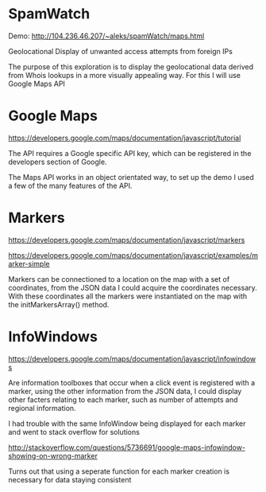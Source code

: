 SpamWatch
=========

Demo: http://104.236.46.207/~aleks/spamWatch/maps.html

Geolocational Display of unwanted access attempts from foreign IPs

The purpose of this exploration is to display the geolocational data derived from Whois lookups in a more visually appealing way. For this I will use Google Maps API

Google Maps
=============
https://developers.google.com/maps/documentation/javascript/tutorial

The API requires a Google specific API key, which can be registered in the developers section of Google.

The Maps API works in an object orientated way, to set up the demo I used a few of the many features of the API.

Markers
========
https://developers.google.com/maps/documentation/javascript/markers

https://developers.google.com/maps/documentation/javascript/examples/marker-simple

Markers can be connectioned to a location on the map with a set of coordinates, from the JSON data I could acquire the coordinates necessary. With these coordinates all the markers were instantiated on the map with the initMarkersArray() method.

InfoWindows
========
https://developers.google.com/maps/documentation/javascript/infowindows

Are information toolboxes that occur when a click event is registered with a marker, using the other information from the JSON data, I could display other facters relating to each marker, such as number of attempts and regional information.

I had trouble with the same InfoWindow being displayed for each marker and went to stack overflow for solutions

http://stackoverflow.com/questions/5736691/google-maps-infowindow-showing-on-wrong-marker

Turns out that using a seperate function for each marker creation is necessary for data staying consistent
